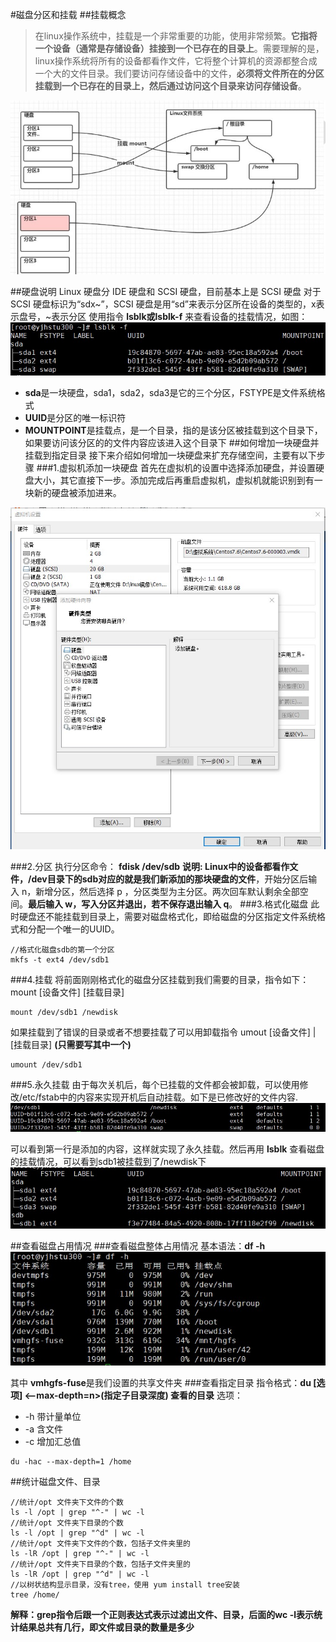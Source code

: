 #磁盘分区和挂载
##挂载概念
>在linux操作系统中，挂载是一个非常重要的功能，使用非常频繁。**它指将一个设备（通常是存储设备）挂接到一个已存在的目录上**。需要理解的是，linux操作系统将所有的设备都看作文件，它将整个计算机的资源都整合成一个大的文件目录。我们要访问存储设备中的文件，**必须将文件所在的分区挂载到一个已存在的目录上，然后通过访问这个目录来访问存储设备**。

<img src="img/屏幕截图%202022-07-11%20164553.jpg">

##硬盘说明
Linux 硬盘分 IDE 硬盘和 SCSI 硬盘，目前基本上是 SCSI 硬盘
对于 SCSI 硬盘标识为“sdx~”，SCSI 硬盘是用“sd”来表示分区所在设备的类型的，x表示盘号，~表示分区
使用指令 **lsblk或lsblk-f** 来查看设备的挂载情况，如图：
<img src="img/屏幕截图%202022-07-11%20165614.jpg">

* **sda**是一块硬盘，sda1，sda2，sda3是它的三个分区，FSTYPE是文件系统格式
* **UUID**是分区的唯一标识符
* **MOUNTPOINT**是挂载点，是一个目录，指的是该分区被挂载到这个目录下，如果要访问该分区的的文件内容应该进入这个目录下 
##如何增加一块硬盘并挂载到指定目录
接下来介绍如何增加一块硬盘来扩充存储空间，主要有以下步骤
###1.虚拟机添加一块硬盘
首先在虚拟机的设置中选择添加硬盘，并设置硬盘大小，其它直接下一步。添加完成后再重启虚拟机，虚拟机就能识别到有一块新的硬盘被添加进来。
<img src="img/屏幕截图%202022-07-11%20171049.jpg">

###2.分区
执行分区命令： **fdisk /dev/sdb**
**说明: Linux中的设备都看作文件，/dev目录下的sdb对应的就是我们新添加的那块硬盘的文件**，开始分区后输入 n，新增分区，然后选择 p ，分区类型为主分区。两次回车默认剩余全部空间。**最后输入 w，写入分区并退出，若不保存退出输入 q**。
###3.格式化磁盘
此时硬盘还不能挂载到目录上，需要对磁盘格式化，即给磁盘的分区指定文件系统格式和分配一个唯一的UUID。
~~~Shell
//格式化磁盘sdb的第一个分区
mkfs -t ext4 /dev/sdb1
~~~
###4.挂载
将前面刚刚格式化的磁盘分区挂载到我们需要的目录，指令如下：
mount [设备文件] [挂载目录]
~~~Shell
mount /dev/sdb1 /newdisk
~~~
如果挂载到了错误的目录或者不想要挂载了可以用卸载指令
umout [设备文件] | [挂载目录] **(只需要写其中一个)**
~~~Shell
umount /dev/sdb1
~~~
###5.永久挂载
由于每次关机后，每个已挂载的文件都会被卸载，可以使用修改/etc/fstab中的内容来实现开机后自动挂载。如下是已修改好的文件内容.
<img src="img/屏幕截图%202022-07-11%20172651.jpg">

可以看到第一行是添加的内容，这样就实现了永久挂载。然后再用 **lsblk** 查看磁盘的挂载情况，可以看到sdb1被挂载到了/newdisk下
<img src="img/屏幕截图%202022-07-11%20173109.jpg">

##查看磁盘占用情况
###查看磁盘整体占用情况
基本语法：**df -h**
<img src="img/屏幕截图%202022-07-11%20175733.jpg">

其中 **vmhgfs-fuse**是我们设置的共享文件夹
###查看指定目录
指令格式：**du [选项] <--max-depth=n>(指定子目录深度) 查看的目录**
选项：
* -h 带计量单位
* -a 含文件
* -c 增加汇总值
~~~Shell
du -hac --max-depth=1 /home
~~~

##统计磁盘文件、目录
~~~Shell
//统计/opt 文件夹下文件的个数
ls -l /opt | grep "^-" | wc -l
//统计/opt 文件夹下目录的个数
ls -l /opt | grep "^d" | wc -l
//统计/opt 文件夹下文件的个数，包括子文件夹里的
ls -lR /opt | grep "^-" | wc -l
//统计/opt 文件夹下目录的个数，包括子文件夹里的
ls -lR /opt | grep "^d" | wc -l
//以树状结构显示目录，没有tree，使用 yum install tree安装
tree /home/
~~~
**解释：grep指令后跟一个正则表达式表示过滤出文件、目录，后面的wc -l表示统计结果总共有几行，即文件或目录的数量是多少**

